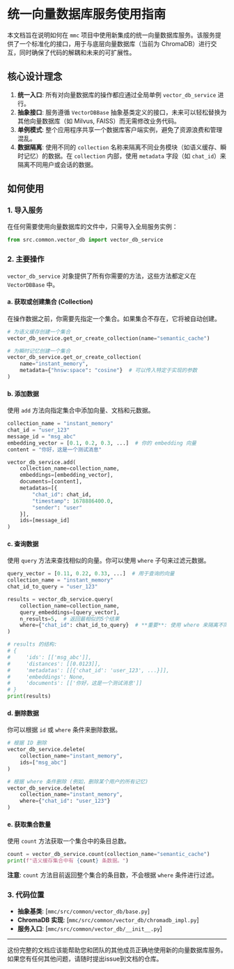 # 统一向量数据库服务使用指南

本文档旨在说明如何在 `mmc` 项目中使用新集成的统一向量数据库服务。该服务提供了一个标准化的接口，用于与底层向量数据库（当前为 ChromaDB）进行交互，同时确保了代码的解耦和未来的可扩展性。

## 核心设计理念

1.  **统一入口**: 所有对向量数据库的操作都应通过全局单例 `vector_db_service` 进行。
2.  **抽象接口**: 服务遵循 `VectorDBBase` 抽象基类定义的接口，未来可以轻松替换为其他向量数据库（如 Milvus, FAISS）而无需修改业务代码。
3.  **单例模式**: 整个应用程序共享一个数据库客户端实例，避免了资源浪费和管理混乱。
4.  **数据隔离**: 使用不同的 `collection` 名称来隔离不同业务模块（如语义缓存、瞬时记忆）的数据。在 `collection` 内部，使用 `metadata` 字段（如 `chat_id`）来隔离不同用户或会话的数据。

## 如何使用

### 1. 导入服务

在任何需要使用向量数据库的文件中，只需导入全局服务实例：

```python
from src.common.vector_db import vector_db_service
```

### 2. 主要操作

`vector_db_service` 对象提供了所有你需要的方法，这些方法都定义在 `VectorDBBase` 中。

#### a. 获取或创建集合 (Collection)

在操作数据之前，你需要先指定一个集合。如果集合不存在，它将被自动创建。

```python
# 为语义缓存创建一个集合
vector_db_service.get_or_create_collection(name="semantic_cache")

# 为瞬时记忆创建一个集合
vector_db_service.get_or_create_collection(
    name="instant_memory",
    metadata={"hnsw:space": "cosine"}  # 可以传入特定于实现的参数
)
```

#### b. 添加数据

使用 `add` 方法向指定集合中添加向量、文档和元数据。

```python
collection_name = "instant_memory"
chat_id = "user_123"
message_id = "msg_abc"
embedding_vector = [0.1, 0.2, 0.3, ...]  # 你的 embedding 向量
content = "你好，这是一个测试消息"

vector_db_service.add(
    collection_name=collection_name,
    embeddings=[embedding_vector],
    documents=[content],
    metadatas=[{
        "chat_id": chat_id,
        "timestamp": 1678886400.0,
        "sender": "user"
    }],
    ids=[message_id]
)
```

#### c. 查询数据

使用 `query` 方法来查找相似的向量。你可以使用 `where` 子句来过滤元数据。

```python
query_vector = [0.11, 0.22, 0.33, ...]  # 用于查询的向量
collection_name = "instant_memory"
chat_id_to_query = "user_123"

results = vector_db_service.query(
    collection_name=collection_name,
    query_embeddings=[query_vector],
    n_results=5,  # 返回最相似的5个结果
    where={"chat_id": chat_id_to_query}  # **重要**: 使用 where 来隔离不同聊天的数据
)

# results 的结构:
# {
#     'ids': [['msg_abc']],
#     'distances': [[0.0123]],
#     'metadatas': [[{'chat_id': 'user_123', ...}]],
#     'embeddings': None,
#     'documents': [['你好，这是一个测试消息']]
# }
print(results)
```

#### d. 删除数据

你可以根据 `id` 或 `where` 条件来删除数据。

```python
# 根据 ID 删除
vector_db_service.delete(
    collection_name="instant_memory",
    ids=["msg_abc"]
)

# 根据 where 条件删除 (例如，删除某个用户的所有记忆)
vector_db_service.delete(
    collection_name="instant_memory",
    where={"chat_id": "user_123"}
)
```

#### e. 获取集合数量

使用 `count` 方法获取一个集合中的条目总数。

```python
count = vector_db_service.count(collection_name="semantic_cache")
print(f"语义缓存集合中有 {count} 条数据。")
```
**注意**: `count` 方法目前返回整个集合的条目数，不会根据 `where` 条件进行过滤。

### 3. 代码位置

-   **抽象基类**: [`mmc/src/common/vector_db/base.py`]
-   **ChromaDB 实现**: [`mmc/src/common/vector_db/chromadb_impl.py`]
-   **服务入口**: [`mmc/src/common/vector_db/__init__.py`]

---

这份完整的文档应该能帮助您和团队的其他成员正确地使用新的向量数据库服务。如果您有任何其他问题，请随时提出issue到文档的仓库。